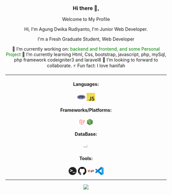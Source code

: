 
<div align="center">
<h3>Hi there 👋,</h3>
<p>Welcome to My Profile</p>
<p>Hi, I'm Agung Dwika Rudiyanto, I'm Junior Web Developer.
  
I'm a Fresh Graduate Student, Web Developer

🔭 I’m currently working on: <font color="green"> backend and frontend, and some Personal Project </font>
🌱 I’m currently learning Html, Css, bootstrap, javascript, php, mySql, php framework codeigniter3 and laravel8
👯 I’m looking to forward to collaborate. 
⚡ Fun fact: I love hanifah


</div>

<hr>

<div align="center">

#### Languages:
<img align="center" alt="PHP" width="26px" src="https://raw.githubusercontent.com/github/explore/80688e429a7d4ef2fca1e82350fe8e3517d3494d/topics/php/php.png" />
<img align="center" alt="JavaScript" width="26px" src="https://raw.githubusercontent.com/github/explore/80688e429a7d4ef2fca1e82350fe8e3517d3494d/topics/javascript/javascript.png" /> 

#### Frameworks/Platforms:

<img align="center" height="20" src="https://raw.githubusercontent.com/github/explore/80688e429a7d4ef2fca1e82350fe8e3517d3494d/topics/laravel/laravel.png">
<img align="center" height="20" src="https://raw.githubusercontent.com/github/explore/80688e429a7d4ef2fca1e82350fe8e3517d3494d/topics/nodejs/nodejs.png">
<br/> 

#### DataBase: 
<img align="center" height="20" src="https://raw.githubusercontent.com/github/explore/80688e429a7d4ef2fca1e82350fe8e3517d3494d/topics/mysql/mysql.png">  
<br />

#### Tools:
<img align="center" alt="Terminal" width="26px" src="https://raw.githubusercontent.com/github/explore/80688e429a7d4ef2fca1e82350fe8e3517d3494d/topics/terminal/terminal.png" />
<img align="center" alt="GitHub" width="26px" src="https://raw.githubusercontent.com/github/explore/78df643247d429f6cc873026c0622819ad797942/topics/github/github.png" />
<img align="center" height="20" src="https://raw.githubusercontent.com/github/explore/80688e429a7d4ef2fca1e82350fe8e3517d3494d/topics/git/git.png">
<img align="center" alt="Visual Studio Code" width="26px" src="https://raw.githubusercontent.com/github/explore/78df643247d429f6cc873026c0622819ad797942/topics/visual-studio-code/visual-studio-code.png" />
</div>

<hr>

<div align="center">
<img src="https://github-readme-stats.vercel.app/api?username=AgungDwikar&&show_icons=true&title_color=F8F705&icon_color=bb2acf&text_color=daf7dc&bg_color=051937" />
</div>

